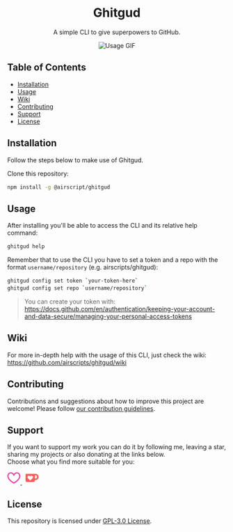 <h1 align="center">
  Ghitgud
</h1>

<p align="center">
  A simple CLI to give superpowers to GitHub.
</p>

<p align="center">
  <img src="https://github.com/user-attachments/assets/57aac0c0-1bd2-4cb4-8445-36a161a7e2ee" alt="Usage GIF" />
</p>

## Table of Contents
- [Installation](#installation)
- [Usage](#usage)
- [Wiki](#wiki)
- [Contributing](#contributing)
- [Support](#support)
- [License](#license)

## Installation
Follow the steps below to make use of Ghitgud.

Clone this repository:
```bash
npm install -g @airscript/ghitgud
```

## Usage
After installing you'll be able to access the CLI and its relative help command:
```bash
ghitgud help
```

Remember that to use the CLI you have to set a token and a repo with the format `username/repository` (e.g. airscripts/ghitgud):
```bash
ghitgud config set token `your-token-here`
ghitgud config set repo `username/repository`
```
> You can create your token with: https://docs.github.com/en/authentication/keeping-your-account-and-data-secure/managing-your-personal-access-tokens

## Wiki
For more in-depth help with the usage of this CLI, just check the wiki: https://github.com/airscripts/ghitgud/wiki

## Contributing
Contributions and suggestions about how to improve this project are welcome!
Please follow [our contribution guidelines](https://github.com/airscripts/ghitgud/blob/main/CONTRIBUTING.md).

## Support
If you want to support my work you can do it by following me, leaving a star, sharing my projects or also donating at the links below.  
Choose what you find more suitable for you:  

<a href="https://sponsor.airscript.it" target="blank">
  <img src="https://raw.githubusercontent.com/airscripts/assets/main/images/github-sponsors.svg" alt="GitHub Sponsors" width="30px" />
</a>&nbsp;
<a href="https://kofi.airscript.it" target="blank">
  <img src="https://raw.githubusercontent.com/airscripts/assets/main/images/kofi.svg" alt="Kofi" width="30px" />
</a>

## License  
This repository is licensed under [GPL-3.0 License](https://github.com/airscripts/ghitgud/blob/main/LICENSE).
